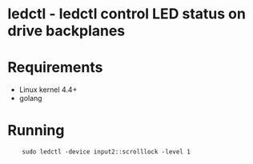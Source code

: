 # ledctl - ledctl control LED status on drive backplanes

# Requirements

- Linux kernel 4.4+
- golang

# Running

```
    sudo ledctl -device input2::scrolllock -level 1
```
